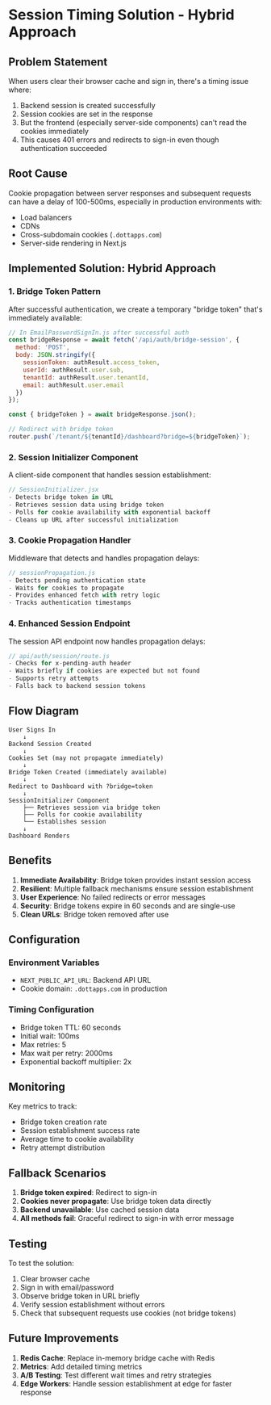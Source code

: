 # Session Timing Solution - Hybrid Approach

## Problem Statement
When users clear their browser cache and sign in, there's a timing issue where:
1. Backend session is created successfully
2. Session cookies are set in the response
3. But the frontend (especially server-side components) can't read the cookies immediately
4. This causes 401 errors and redirects to sign-in even though authentication succeeded

## Root Cause
Cookie propagation between server responses and subsequent requests can have a delay of 100-500ms, especially in production environments with:
- Load balancers
- CDNs
- Cross-subdomain cookies (`.dottapps.com`)
- Server-side rendering in Next.js

## Implemented Solution: Hybrid Approach

### 1. Bridge Token Pattern
After successful authentication, we create a temporary "bridge token" that's immediately available:

```javascript
// In EmailPasswordSignIn.js after successful auth
const bridgeResponse = await fetch('/api/auth/bridge-session', {
  method: 'POST',
  body: JSON.stringify({
    sessionToken: authResult.access_token,
    userId: authResult.user.sub,
    tenantId: authResult.user.tenantId,
    email: authResult.user.email
  })
});

const { bridgeToken } = await bridgeResponse.json();

// Redirect with bridge token
router.push(`/tenant/${tenantId}/dashboard?bridge=${bridgeToken}`);
```

### 2. Session Initializer Component
A client-side component that handles session establishment:

```javascript
// SessionInitializer.jsx
- Detects bridge token in URL
- Retrieves session data using bridge token
- Polls for cookie availability with exponential backoff
- Cleans up URL after successful initialization
```

### 3. Cookie Propagation Handler
Middleware that detects and handles propagation delays:

```javascript
// sessionPropagation.js
- Detects pending authentication state
- Waits for cookies to propagate
- Provides enhanced fetch with retry logic
- Tracks authentication timestamps
```

### 4. Enhanced Session Endpoint
The session API endpoint now handles propagation delays:

```javascript
// api/auth/session/route.js
- Checks for x-pending-auth header
- Waits briefly if cookies are expected but not found
- Supports retry attempts
- Falls back to backend session tokens
```

## Flow Diagram

```
User Signs In
    ↓
Backend Session Created
    ↓
Cookies Set (may not propagate immediately)
    ↓
Bridge Token Created (immediately available)
    ↓
Redirect to Dashboard with ?bridge=token
    ↓
SessionInitializer Component
    ├── Retrieves session via bridge token
    ├── Polls for cookie availability
    └── Establishes session
    ↓
Dashboard Renders
```

## Benefits

1. **Immediate Availability**: Bridge token provides instant session access
2. **Resilient**: Multiple fallback mechanisms ensure session establishment
3. **User Experience**: No failed redirects or error messages
4. **Security**: Bridge tokens expire in 60 seconds and are single-use
5. **Clean URLs**: Bridge token removed after use

## Configuration

### Environment Variables
- `NEXT_PUBLIC_API_URL`: Backend API URL
- Cookie domain: `.dottapps.com` in production

### Timing Configuration
- Bridge token TTL: 60 seconds
- Initial wait: 100ms
- Max retries: 5
- Max wait per retry: 2000ms
- Exponential backoff multiplier: 2x

## Monitoring

Key metrics to track:
- Bridge token creation rate
- Session establishment success rate
- Average time to cookie availability
- Retry attempt distribution

## Fallback Scenarios

1. **Bridge token expired**: Redirect to sign-in
2. **Cookies never propagate**: Use bridge token data directly
3. **Backend unavailable**: Use cached session data
4. **All methods fail**: Graceful redirect to sign-in with error message

## Testing

To test the solution:
1. Clear browser cache
2. Sign in with email/password
3. Observe bridge token in URL briefly
4. Verify session establishment without errors
5. Check that subsequent requests use cookies (not bridge tokens)

## Future Improvements

1. **Redis Cache**: Replace in-memory bridge cache with Redis
2. **Metrics**: Add detailed timing metrics
3. **A/B Testing**: Test different wait times and retry strategies
4. **Edge Workers**: Handle session establishment at edge for faster response
